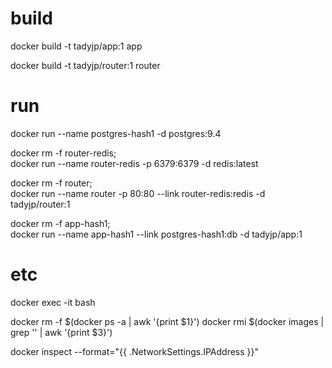 


# build

docker build -t tadyjp/app:1 app


docker build -t tadyjp/router:1 router




# run

docker run --name postgres-hash1 -d postgres:9.4

docker rm -f router-redis; \
  docker run --name router-redis -p 6379:6379 -d redis:latest

docker rm -f router; \
  docker run --name router -p 80:80 --link router-redis:redis -d tadyjp/router:1

docker rm -f app-hash1; \
  docker run --name app-hash1 --link postgres-hash1:db -d tadyjp/app:1


# etc


docker exec -it <id> bash

docker rm -f $(docker ps -a | awk '{print $1}')
docker rmi $(docker images | grep '<none>' | awk '{print $3}')


docker inspect --format="{{ .NetworkSettings.IPAddress }}"

